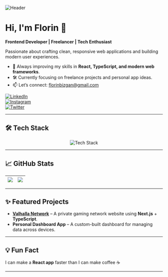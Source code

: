 ![Header](https://user-images.githubusercontent.com/10077676/196818944-ffa9a261-a70f-4d84-9315-4e2863bfa7d8.png)

# Hi, I'm Florin 👋  
**Frontend Developer | Freelancer | Tech Enthusiast**

Passionate about crafting clean, responsive web applications and building modern user experiences.  

- 🌱 Always improving my skills in **React, TypeScript, and modern web frameworks**.  
- 🛠 Currently focusing on freelance projects and personal app ideas.  
- 📫 Let’s connect: florinbizgan@gmail.com  

[![LinkedIn](https://img.shields.io/badge/-LinkedIn-0A66C2?style=for-the-badge&logo=linkedin&logoColor=white)](https://www.linkedin.com/in/florin-bizgan-262994239/)  
[![Instagram](https://img.shields.io/badge/-Instagram-E4405F?style=for-the-badge&logo=instagram&logoColor=white)](https://www.instagram.com/bnuflorin/)  
[![Twitter](https://img.shields.io/badge/-Twitter-1DA1F2?style=for-the-badge&logo=twitter&logoColor=white)](https://twitter.com/bnuflorin)  

---

## 🛠 Tech Stack
<div align="center">
  <img src="https://skillicons.dev/icons?i=react,nextjs,ts,js,html,css,sass,firebase,pug" alt="Tech Stack" />
</div>

---

## 📈 GitHub Stats
| <img src="https://github-readme-stats.vercel.app/api?username=florin-bizgan&show_icons=true&theme=transparent&hide_border=true" /> | <img src="https://github-readme-stats.vercel.app/api/top-langs/?username=florin-bizgan&layout=compact&theme=transparent&hide_border=true" /> |
| ------------- | ------------- |

---

## ✨ Featured Projects
- **[Valhalla Network](https://valhallanetwork.com)** – A private gaming network website using **Next.js** + **TypeScript**.  
- **Personal Dashboard App** – A custom-built dashboard for managing data across devices.  

---

## 💡 Fun Fact
I can make a **React app** faster than I can make coffee ☕️

---


